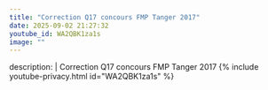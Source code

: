 ```yaml
---
title: "Correction Q17 concours FMP Tanger 2017"
date: 2025-09-02 21:27:32 
youtube_id: WA2QBK1za1s
image: ""
---
```

description: |
  Correction Q17 concours FMP Tanger 2017
{% include youtube-privacy.html id="WA2QBK1za1s" %}
